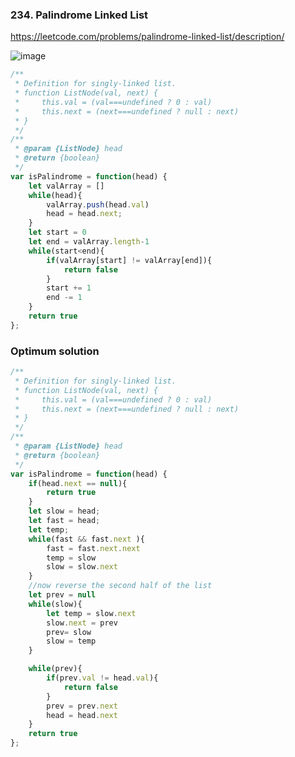 ### 234. Palindrome Linked List
https://leetcode.com/problems/palindrome-linked-list/description/

![image](https://user-images.githubusercontent.com/11494733/213355091-f227e366-586f-450d-9eb2-02c1cab4e211.png)


``` javascript
/**
 * Definition for singly-linked list.
 * function ListNode(val, next) {
 *     this.val = (val===undefined ? 0 : val)
 *     this.next = (next===undefined ? null : next)
 * }
 */
/**
 * @param {ListNode} head
 * @return {boolean}
 */
var isPalindrome = function(head) {
    let valArray = []
    while(head){
        valArray.push(head.val)
        head = head.next;
    }
    let start = 0
    let end = valArray.length-1
    while(start<end){
        if(valArray[start] != valArray[end]){
            return false
        }
        start += 1
        end -= 1
    }
    return true
};

```

### Optimum solution
```javascript
/**
 * Definition for singly-linked list.
 * function ListNode(val, next) {
 *     this.val = (val===undefined ? 0 : val)
 *     this.next = (next===undefined ? null : next)
 * }
 */
/**
 * @param {ListNode} head
 * @return {boolean}
 */
var isPalindrome = function(head) {
    if(head.next == null){
        return true
    }
    let slow = head;
    let fast = head;
    let temp;
    while(fast && fast.next ){
        fast = fast.next.next
        temp = slow
        slow = slow.next
    }
    //now reverse the second half of the list
    let prev = null
    while(slow){
        let temp = slow.next
        slow.next = prev
        prev= slow
        slow = temp
    }

    while(prev){
        if(prev.val != head.val){
            return false
        }
        prev = prev.next
        head = head.next
    }
    return true
};
```
